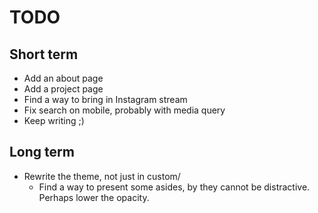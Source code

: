 TODO
===

Short term
---

* Add an about page
* Add a project page
* Find a way to bring in Instagram stream
* Fix search on mobile, probably with media query
* Keep writing ;)


Long term
---

* Rewrite the theme, not just in custom/
  - Find a way to present some asides, by they cannot be distractive. Perhaps lower the opacity.
